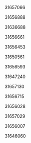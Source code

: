 31657066

31656888

31636688

31656661

31656453

31650561

31656593

31647240

31657130

31656715

31656028

31657029

31656007

31646060

